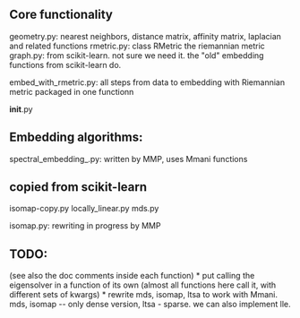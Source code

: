 Core functionality
------------------
geometry.py:   nearest neighbors, distance matrix, affinity matrix, laplacian
	       and related functions
rmetric.py:    class RMetric the riemannian metric
graph.py:      from scikit-learn. not sure we need it. the "old" embedding
	       functions from scikit-learn do.


embed_with_rmetric.py: all steps from data to embedding with Riemannian metric
		        packaged in one functionn


__init__.py

Embedding algorithms:
--------------------
spectral_embedding_.py: written by MMP, uses Mmani functions

copied from scikit-learn
------------------------
isomap-copy.py
locally_linear.py
mds.py

isomap.py:	rewriting in progress by MMP


TODO:
-----
(see also the doc comments inside each function)
     * put calling the eigensolver in a function of its own (almost all functions here call it, with different sets of kwargs)
     * rewrite mds, isomap, ltsa to work with Mmani. mds, isomap -- only dense version, ltsa - sparse. we can also implement lle.